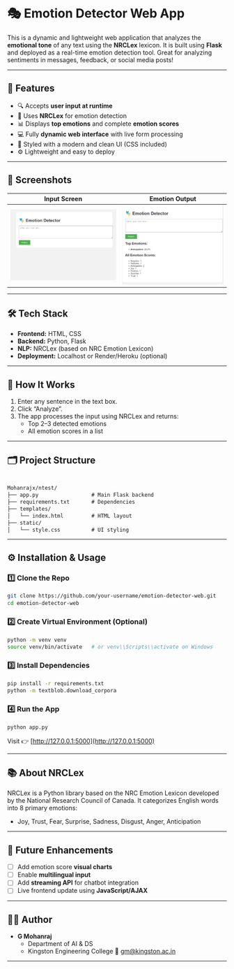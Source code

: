 # 🎭 Emotion Detector Web App

This is a dynamic and lightweight web application that analyzes the **emotional tone** of any text using the **NRCLex** lexicon. It is built using **Flask** and deployed as a real-time emotion detection tool. Great for analyzing sentiments in messages, feedback, or social media posts!

---

## 🚀 Features

- 🔍 Accepts **user input at runtime**
- 🧠 Uses **NRCLex** for emotion detection
- 📊 Displays **top emotions** and complete **emotion scores**
- 💻 Fully **dynamic web interface** with live form processing
- 🌈 Styled with a modern and clean UI (CSS included)
- ⚙️ Lightweight and easy to deploy

---

## 📸 Screenshots

| Input Screen | Emotion Output |
|--------------|----------------|
| ![Input](https://github.com/Mohanrajx/Image/blob/3025e70dd9f4ad2401acae30441f30f09bd61c44/ip.png) | ![Output](https://github.com/Mohanrajx/Image/blob/3deb90c4d0326410f1b436090a55cb312e175e1e/op.png) |

---

## 🛠️ Tech Stack

- **Frontend:** HTML, CSS
- **Backend:** Python, Flask
- **NLP:** NRCLex (based on NRC Emotion Lexicon)
- **Deployment:** Localhost or Render/Heroku (optional)

---

## 🧪 How It Works

1. Enter any sentence in the text box.
2. Click “Analyze”.
3. The app processes the input using NRCLex and returns:
   - Top 2–3 detected emotions
   - All emotion scores in a list

---

## 🗂️ Project Structure

```

Mohanrajx/ntest/
├── app.py                 # Main Flask backend
├── requirements.txt       # Dependencies
├── templates/
│   └── index.html         # HTML layout
├── static/
│   └── style.css          # UI styling

````

---

## ⚙️ Installation & Usage

### 1️⃣ Clone the Repo

```bash
git clone https://github.com/your-username/emotion-detector-web.git
cd emotion-detector-web
````

### 2️⃣ Create Virtual Environment (Optional)

```bash
python -m venv venv
source venv/bin/activate   # or venv\\Scripts\\activate on Windows
```

### 3️⃣ Install Dependencies

```bash
pip install -r requirements.txt
python -m textblob.download_corpora
```

### 4️⃣ Run the App

```bash
python app.py
```

Visit 👉 [http://127.0.0.1:5000](http://127.0.0.1:5000)

---

## 📚 About NRCLex

NRCLex is a Python library based on the NRC Emotion Lexicon developed by the National Research Council of Canada. It categorizes English words into 8 primary emotions:

* Joy, Trust, Fear, Surprise, Sadness, Disgust, Anger, Anticipation

---

## 🧠 Future Enhancements

* [ ] Add emotion score **visual charts**
* [ ] Enable **multilingual input**
* [ ] Add **streaming API** for chatbot integration
* [ ] Live frontend update using **JavaScript/AJAX**

---

## 👨‍💻 Author

- **G Mohanraj**
   - Department of AI & DS
   - Kingston Engineering College
   📧 [gm@kingston.ac.in](mailto:gm@kingston.ac.in)
---

